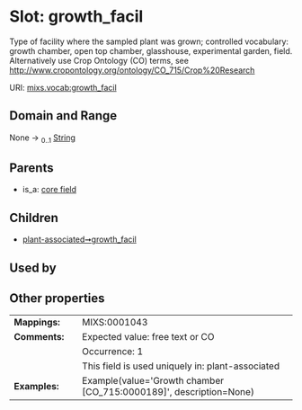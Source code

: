 
# Slot: growth_facil


Type of facility where the sampled plant was grown; controlled vocabulary: growth chamber, open top chamber, glasshouse, experimental garden, field. Alternatively use Crop Ontology (CO) terms, see http://www.cropontology.org/ontology/CO_715/Crop%20Research

URI: [mixs.vocab:growth_facil](https://w3id.org/mixs/vocab/growth_facil)


## Domain and Range

None &#8594;  <sub>0..1</sub> [String](types/String.md)

## Parents

 *  is_a: [core field](core_field.md)

## Children

 *  [plant-associated➞growth_facil](plant_associated_growth_facil.md)

## Used by


## Other properties

|  |  |  |
| --- | --- | --- |
| **Mappings:** | | MIXS:0001043 |
| **Comments:** | | Expected value: free text or CO |
|  | | Occurrence: 1 |
|  | | This field is used uniquely in: plant-associated |
| **Examples:** | | Example(value='Growth chamber [CO_715:0000189]', description=None) |

